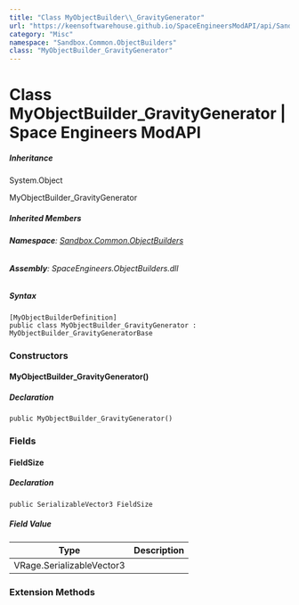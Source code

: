 ```yaml
---
title: "Class MyObjectBuilder\\_GravityGenerator"
url: "https://keensoftwarehouse.github.io/SpaceEngineersModAPI/api/Sandbox.Common.ObjectBuilders.MyObjectBuilder_GravityGenerator.html"
category: "Misc"
namespace: "Sandbox.Common.ObjectBuilders"
class: "MyObjectBuilder_GravityGenerator"
---
```


# Class MyObjectBuilder\_GravityGenerator | Space Engineers ModAPI

##### Inheritance

System.Object

MyObjectBuilder\_GravityGenerator

##### Inherited Members

###### **Namespace**: [Sandbox.Common.ObjectBuilders](https://keensoftwarehouse.github.io/SpaceEngineersModAPI/api/Sandbox.Common.ObjectBuilders.html)

###### **Assembly**: SpaceEngineers.ObjectBuilders.dll

##### Syntax

```
[MyObjectBuilderDefinition]
public class MyObjectBuilder_GravityGenerator : MyObjectBuilder_GravityGeneratorBase
```

### Constructors

#### MyObjectBuilder\_GravityGenerator()

##### Declaration

```
public MyObjectBuilder_GravityGenerator()
```

### Fields

#### FieldSize

##### Declaration

```
public SerializableVector3 FieldSize
```

##### Field Value

| Type | Description |
| --- | --- |
| VRage.SerializableVector3 |     |

### Extension Methods